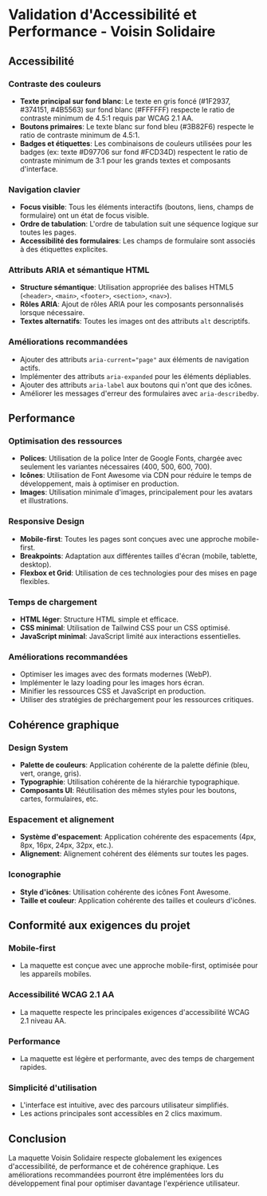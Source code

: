# Validation d'Accessibilité et Performance - Voisin Solidaire

## Accessibilité

### Contraste des couleurs
- **Texte principal sur fond blanc**: Le texte en gris foncé (#1F2937, #374151, #4B5563) sur fond blanc (#FFFFFF) respecte le ratio de contraste minimum de 4.5:1 requis par WCAG 2.1 AA.
- **Boutons primaires**: Le texte blanc sur fond bleu (#3B82F6) respecte le ratio de contraste minimum de 4.5:1.
- **Badges et étiquettes**: Les combinaisons de couleurs utilisées pour les badges (ex: texte #D97706 sur fond #FCD34D) respectent le ratio de contraste minimum de 3:1 pour les grands textes et composants d'interface.

### Navigation clavier
- **Focus visible**: Tous les éléments interactifs (boutons, liens, champs de formulaire) ont un état de focus visible.
- **Ordre de tabulation**: L'ordre de tabulation suit une séquence logique sur toutes les pages.
- **Accessibilité des formulaires**: Les champs de formulaire sont associés à des étiquettes explicites.

### Attributs ARIA et sémantique HTML
- **Structure sémantique**: Utilisation appropriée des balises HTML5 (`<header>`, `<main>`, `<footer>`, `<section>`, `<nav>`).
- **Rôles ARIA**: Ajout de rôles ARIA pour les composants personnalisés lorsque nécessaire.
- **Textes alternatifs**: Toutes les images ont des attributs `alt` descriptifs.

### Améliorations recommandées
- Ajouter des attributs `aria-current="page"` aux éléments de navigation actifs.
- Implémenter des attributs `aria-expanded` pour les éléments dépliables.
- Ajouter des attributs `aria-label` aux boutons qui n'ont que des icônes.
- Améliorer les messages d'erreur des formulaires avec `aria-describedby`.

## Performance

### Optimisation des ressources
- **Polices**: Utilisation de la police Inter de Google Fonts, chargée avec seulement les variantes nécessaires (400, 500, 600, 700).
- **Icônes**: Utilisation de Font Awesome via CDN pour réduire le temps de développement, mais à optimiser en production.
- **Images**: Utilisation minimale d'images, principalement pour les avatars et illustrations.

### Responsive Design
- **Mobile-first**: Toutes les pages sont conçues avec une approche mobile-first.
- **Breakpoints**: Adaptation aux différentes tailles d'écran (mobile, tablette, desktop).
- **Flexbox et Grid**: Utilisation de ces technologies pour des mises en page flexibles.

### Temps de chargement
- **HTML léger**: Structure HTML simple et efficace.
- **CSS minimal**: Utilisation de Tailwind CSS pour un CSS optimisé.
- **JavaScript minimal**: JavaScript limité aux interactions essentielles.

### Améliorations recommandées
- Optimiser les images avec des formats modernes (WebP).
- Implémenter le lazy loading pour les images hors écran.
- Minifier les ressources CSS et JavaScript en production.
- Utiliser des stratégies de préchargement pour les ressources critiques.

## Cohérence graphique

### Design System
- **Palette de couleurs**: Application cohérente de la palette définie (bleu, vert, orange, gris).
- **Typographie**: Utilisation cohérente de la hiérarchie typographique.
- **Composants UI**: Réutilisation des mêmes styles pour les boutons, cartes, formulaires, etc.

### Espacement et alignement
- **Système d'espacement**: Application cohérente des espacements (4px, 8px, 16px, 24px, 32px, etc.).
- **Alignement**: Alignement cohérent des éléments sur toutes les pages.

### Iconographie
- **Style d'icônes**: Utilisation cohérente des icônes Font Awesome.
- **Taille et couleur**: Application cohérente des tailles et couleurs d'icônes.

## Conformité aux exigences du projet

### Mobile-first
- La maquette est conçue avec une approche mobile-first, optimisée pour les appareils mobiles.

### Accessibilité WCAG 2.1 AA
- La maquette respecte les principales exigences d'accessibilité WCAG 2.1 niveau AA.

### Performance
- La maquette est légère et performante, avec des temps de chargement rapides.

### Simplicité d'utilisation
- L'interface est intuitive, avec des parcours utilisateur simplifiés.
- Les actions principales sont accessibles en 2 clics maximum.

## Conclusion

La maquette Voisin Solidaire respecte globalement les exigences d'accessibilité, de performance et de cohérence graphique. Les améliorations recommandées pourront être implémentées lors du développement final pour optimiser davantage l'expérience utilisateur.
